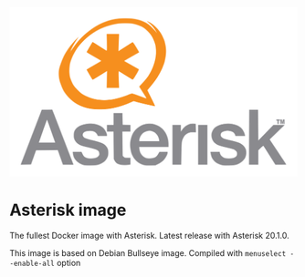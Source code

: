 ![Asterisk](Asterisk_logo.png)
# Asterisk image
The fullest Docker image with Asterisk. Latest release with Asterisk 20.1.0.

This image is based on Debian Bullseye image. Compiled with `menuselect --enable-all` option
